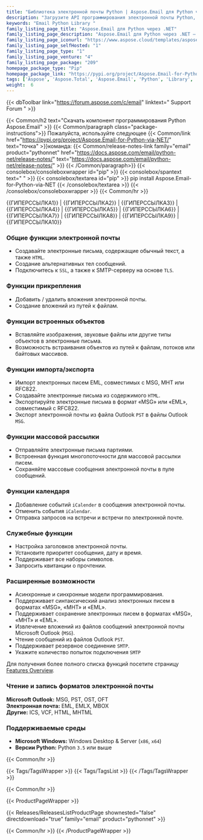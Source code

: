 ```yaml
---
title: "Библиотека электронной почты Python | Aspose.Email для Python через .NET"
description: "Загрузите API программирования электронной почты Python, который экономит время и усилия разработчика по созданию, управлению или преобразованию распространенных форматов сообщений электронной почты, не беспокоясь о сложностях реализации базового формата."
keywords: "Email Python Library "
family_listing_page_title: "Aspose.Email для Python через .NET"
family_listing_page_description: "Aspose.Email для Python через .NET — это набор библиотек классов, объединенных для создания мощного компонента программирования электронной почты, который можно использовать для создания кроссплатформенных приложений. Aspose.Email для Python через .NET можно легко использовать на платформах Windows, не беспокоясь об организации форматов сообщений."
family_listing_page_iconurl: "https://www.aspose.cloud/templates/aspose/App_Themes/V3/images/email/272x272/aspose_email-for-python.png"
family_listing_page_selfHosted: "1"
family_listing_page_type: "1"
family_listing_page_venture: "4"
family_listing_page_package: "209"
homepage_package_type: "Pip"
homepage_package_link: "https://pypi.org/project/Aspose.Email-for-Python-via-NET/"
tags: ['Aspose', 'Aspose.Total', 'Aspose.Email', 'Python', 'Library', '.NET', 'Email', 'MSG', 'PST', 'OST', 'OFT', 'EML', 'EMLX', 'MBOX', 'ICS', 'VCF', 'HTML', 'MHTML']
weight:  6
---
```


{{< dbToolbar link="https://forum.aspose.com/c/email" linktext=" Support Forum " >}}

{{< Common/h2 text="Скачать компонент программирования Python Aspose.Email"  >}}
{{< Common/paragraph class="package-instructions">}}
Пожалуйста, используйте следующее
{{< Common/link href="https://pypi.org/project/Aspose.Email-for-Python-via-NET/" text="точка"  >}}команда:
{{< Common/release-notes-link family="email" product="pythonnet" href="https://docs.aspose.com/email/python-net/release-notes/" text="https://docs.aspose.com/email/python-net/release-notes/"  >}}
{{< /Common/paragraph>}}
{{< consolebox/consoleboxwrapper id="pip" >}}
       {{< consolebox/spantext text=" " >}}
       {{< consolebox/textarea id="pip" >}} pip install Aspose.Email-for-Python-via-NET {{< /consolebox/textarea >}}
{{< /consolebox/consoleboxwrapper >}}
{{< Common/hr >}}

{{ГИПЕРССЫЛКА1}} | {{ГИПЕРССЫЛКА2}} | {{ГИПЕРССЫЛКА3}} | {{ГИПЕРССЫЛКА4}} | {{ГИПЕРССЫЛКА5}} | {{ГИПЕРССЫЛКА6}} | {{ГИПЕРССЫЛКА7}} | {{ГИПЕРССЫЛКА8}} | {{ГИПЕРССЫЛКА9}} | {{ГИПЕРССЫЛКА10}}

### Общие функции электронной почты

- Создавайте электронные письма, содержащие обычный текст, а также `HTML`.
- Создание альтернативных тел сообщений.
- Подключитесь к `SSL`, а также к SMTP-серверу на основе `TLS`.

### Функции прикрепления

- Добавить / удалить вложения электронной почты.
- Создание вложений из путей к файлам.

### Функции встроенных объектов

- Вставляйте изображения, звуковые файлы или другие типы объектов в электронные письма.
- Возможность встраивания объектов из путей к файлам, потоков или байтовых массивов.

### Функции импорта/экспорта

- Импорт электронных писем EML, совместимых с MSG, MHT или RFC822.
- Создавайте электронные письма из содержимого `HTML`.
- Экспортируйте электронные письма в формат «MSG» или «EML», совместимый с RFC822.
- Экспорт электронной почты из файла Outlook `PST` в файлы Outlook `MSG`.

### Функции массовой рассылки

- Отправляйте электронные письма партиями.
- Встроенная функция многопоточности для массовой рассылки писем.
- Сохраняйте массовые сообщения электронной почты в пуле сообщений.

### Функции календаря

- Добавление событий `iCalender` в сообщения электронной почты.
- Отменить события `iCalendar`.
- Отправка запросов на встречи и встречи по электронной почте.

### Служебные функции

- Настройка заголовков электронной почты.
- Установите приоритет сообщения, дату и время.
- Поддерживает все наборы символов.
- Запросить квитанции о прочтении.

### Расширенные возможности

- Асинхронные и синхронные модели программирования.
- Поддерживает синтаксический анализ электронных писем в форматах «MSG», «MHT» и «EML».
- Поддерживает сохранение электронных писем в форматах «MSG», «MHT» и «EML».
- Извлечение вложений из файлов сообщений электронной почты Microsoft Outlook (`MSG`).
- Чтение сообщений из файлов Outlook `PST`.
- Поддерживает резервное соединение `SMTP`.
- Укажите количество попыток подключения `SMTP`

Для получения более полного списка функций посетите страницу [Features Overview](https://docs.aspose.com/email/pythonnet/features-overview/).

### Чтение и запись форматов электронной почты

**Microsoft Outlook:** MSG, PST, OST, OFT\
**Электронная почта:** EML, EMLX, MBOX\
**Другие:** ICS, VCF, HTML, MHTML

### Поддерживаемые среды

- **Microsoft Windows:** Windows Desktop & Server (`x86`, `x64`)
- **Версии Python:** Python `3.5` или выше

{{< Common/hr >}}

{{< Tags/TagsWrapper >}}
 {{< Tags/TagsList >}}
{{< /Tags/TagsWrapper >}}

{{< Common/hr >}}

{{< ProductPageWrapper >}}
<!-- ReleasesListProductPage-->
   {{< Releases/ReleasesListProductPage shownested="false"  directdownload="true" family="email" product="pythonnet" >}}
<!-- /ReleasesListProductPage-->
{{< Common/hr >}}
{{< /ProductPageWrapper >}}

